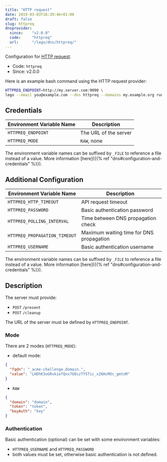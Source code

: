 ```yaml
---
title: "HTTP request"
date: 2019-03-03T16:39:46+01:00
draft: false
slug: httpreq
dnsprovider:
  since:    "v2.0.0"
  code:     "httpreq"
  url:      "/lego/dns/httpreq/"
---
```


<!-- THIS DOCUMENTATION IS AUTO-GENERATED. PLEASE DO NOT EDIT. -->
<!-- providers/dns/httpreq/httpreq.toml -->
<!-- THIS DOCUMENTATION IS AUTO-GENERATED. PLEASE DO NOT EDIT. -->


Configuration for [HTTP request](/lego/dns/httpreq/).


<!--more-->

- Code: `httpreq`
- Since: v2.0.0


Here is an example bash command using the HTTP request provider:

```bash
HTTPREQ_ENDPOINT=http://my.server.com:9090 \
lego --email you@example.com --dns httpreq --domains my.example.org run
```




## Credentials

| Environment Variable Name | Description |
|-----------------------|-------------|
| `HTTPREQ_ENDPOINT` | The URL of the server |
| `HTTPREQ_MODE` | `RAW`, none |

The environment variable names can be suffixed by `_FILE` to reference a file instead of a value.
More information [here]({{% ref "dns#configuration-and-credentials" %}}).


## Additional Configuration

| Environment Variable Name | Description |
|--------------------------------|-------------|
| `HTTPREQ_HTTP_TIMEOUT` | API request timeout |
| `HTTPREQ_PASSWORD` | Basic authentication password |
| `HTTPREQ_POLLING_INTERVAL` | Time between DNS propagation check |
| `HTTPREQ_PROPAGATION_TIMEOUT` | Maximum waiting time for DNS propagation |
| `HTTPREQ_USERNAME` | Basic authentication username |

The environment variable names can be suffixed by `_FILE` to reference a file instead of a value.
More information [here]({{% ref "dns#configuration-and-credentials" %}}).

## Description

The server must provide:

- `POST` `/present`
- `POST` `/cleanup`

The URL of the server must be defined by `HTTPREQ_ENDPOINT`.

### Mode

There are 2 modes (`HTTPREQ_MODE`):

- default mode:
```json
{
  "fqdn": "_acme-challenge.domain.",
  "value": "LHDhK3oGRvkiefQnx7OOczTY5Tic_xZ6HcMOc_gmtoM"
}
```

- `RAW`
```json
{
  "domain": "domain",
  "token": "token",
  "keyAuth": "key"
}
```

### Authentication

Basic authentication (optional) can be set with some environment variables:

- `HTTPREQ_USERNAME` and `HTTPREQ_PASSWORD`
- both values must be set, otherwise basic authentication is not defined.





<!-- THIS DOCUMENTATION IS AUTO-GENERATED. PLEASE DO NOT EDIT. -->
<!-- providers/dns/httpreq/httpreq.toml -->
<!-- THIS DOCUMENTATION IS AUTO-GENERATED. PLEASE DO NOT EDIT. -->
